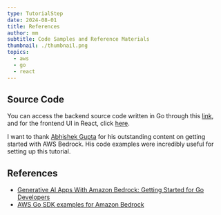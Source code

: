 ```yaml
---
type: TutorialStep
date: 2024-08-01
title: References
author: mm
subtitle: Code Samples and Reference Materials
thumbnail: ./thumbnail.png
topics:
  - aws
  - go
  - react
---
```


## Source Code

You can access the backend source code written in Go through this [link](https://github.com/mukulmantosh/goapp_genai), and for the frontend UI in React, click [here](https://github.com/mukulmantosh/bedrock_ui).

I want to thank [Abhishek Gupta](https://community.aws/@abhishekgupta) for his outstanding content on getting started with AWS Bedrock. His code examples were incredibly useful for setting up this tutorial.

## References

- [Generative AI Apps With Amazon Bedrock: Getting Started for Go Developers](https://community.aws/content/2dfsFaiclx8gTDbEaPDae9aTBVN/amazon-bedrock-golang-getting-started?lang=en)
- [AWS Go SDK examples for Amazon Bedrock](https://github.com/build-on-aws/amazon-bedrock-go-sdk-examples)
